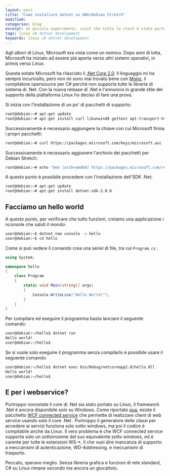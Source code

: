 ```yaml
---
layout: post
title: "Come installare dotnet su GNU/Debian Stretch"
modified:
categories: blog
excerpt: Un piccolo esperimento, visot che tutto lo stack è stato portato su GNU/Linux
tags: linux c# dotnet development
keywords: linux c# dotnet development
---
```


Agli albori di Linux, Microsoft era vista come un nemico. Dopo anni di lotta, Microsoft ha iniziato ad essere pià aperta verso altri sistemi operativi, in primis verso Linux.

Questa estate Microsoft ha rilasciato il [.Net Core 2.0](https://blogs.msdn.microsoft.com/dotnet/2017/08/14/announcing-net-core-2-0/). Il linguaggio mi ha sempre incuriosito, però non mi sono mai trovato bene con [Mono](http://www.mono-project.com/), il compilatore opensource per C# perché non supporta tutte le librerie di sistema di .Net. Con la nuova release di .Net e l'annuncio in grande stile del supporto della piattaforma Linux ho deciso di fare una prova.

Si inizia con l'installazione di un po' di pacchetti di supporto:

```bash
root@debian:~# apt-get update
root@debian:~# apt-get install curl libunwind8 gettext apt-transport-https
```

Successivamente è necessario aggiungere la chiave con cui Microsoft firma i propri pacchetti:

```bash
root@debian:~# curl https://packages.microsoft.com/keys/microsoft.asc | gpg --dearmor > /etc/apt/trusted.gpg.d/microsoft.gpg
```

Successivamente è necessario aggiunere l'archivio dei pacchetti per Debian Stretch:


```bash
root@debian:~# echo "deb [arch=amd64] https://packages.microsoft.com/repos/microsoft-debian-stretch-prod stretch main" > /etc/apt/sources.list.d/dotnetdev.list
```

A questo punto è possibile procedere con l'installazione dell'SDK .Net:

```bash
root@debian:~# apt-get update
root@debian:~# apt-get install dotnet-sdk-2.0.0
```

## Facciamo un hello world


A questo punto, per verificare che tutto funzioni, creiamo una applicazione i nconsole che saluti il mondo:

```bash
user@debian:~$ dotnet new console -o hello
user@debian:~$ cd hello
```

Come si può vedere il comando crea una seriel di file, tra cui `Program.cs` :

```c#
using System;

namespace hello
{
    class Program
    {
        static void Main(string[] args)
        {
            Console.WriteLine("Hello World!");
        }
    }
}
```

Per compilare ed eseguire il programma basta lanciare il seguente comando:


```bash
user@debian:~/hello$ dotnet run
Hello world!
user@debian:~/hello$ 
```

Se si vuole solo eseguire il programma senza compilarlo è possibile usare il seguente comando:

```bash
user@debian:~/hello$ dotnet exec bin/Debug/netcoreapp2.0/hello.dll
Hello world!
user@debian:~/hello$ 
```

## E per i webservice?

Purtroppo nonostate il core di .Net sia stato portato su Linux, il framework .Net è ancora disponibile solo su Windows. Come riportato [qua](https://fizzylogic.nl/2016/07/19/using-wcf-in-combination-with-net-core-sdk/), esiste il pacchetto [WCF connected service](https://visualstudiogallery.msdn.microsoft.com/c3b3666e-a928-4136-9346-22e30c949c08) che permette di realizzare client di web service usando solo il core .Net . Purtroppo il generatore delle classi per accedere ai servizi funziona solo sotto windows, ma poi il codice è compilabile anche da Linux. Il vero problema è che WCF connected service supporta solo un sottoinsieme del suo equivalente sotto windows, ed è carente per tutte le estensioni WS-\*, il che vuol dire mancanza di supporto a meccanismi di autenticazione, WD-Addressing, e meccanismi di trasporto.

Peccato, speravo meglio. Senza libreria grafica e funzioni di rete standard, C# su Linux rimane secondo me ancora un giocattolo.
